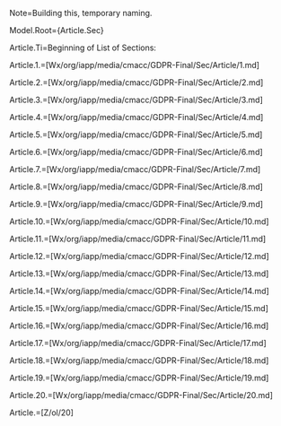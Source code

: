 Note=Building this, temporary naming.

Model.Root={Article.Sec}

Article.Ti=Beginning of List of Sections:

Article.1.=[Wx/org/iapp/media/cmacc/GDPR-Final/Sec/Article/1.md]

Article.2.=[Wx/org/iapp/media/cmacc/GDPR-Final/Sec/Article/2.md]

Article.3.=[Wx/org/iapp/media/cmacc/GDPR-Final/Sec/Article/3.md]

Article.4.=[Wx/org/iapp/media/cmacc/GDPR-Final/Sec/Article/4.md]

Article.5.=[Wx/org/iapp/media/cmacc/GDPR-Final/Sec/Article/5.md]

Article.6.=[Wx/org/iapp/media/cmacc/GDPR-Final/Sec/Article/6.md]

Article.7.=[Wx/org/iapp/media/cmacc/GDPR-Final/Sec/Article/7.md]

Article.8.=[Wx/org/iapp/media/cmacc/GDPR-Final/Sec/Article/8.md]

Article.9.=[Wx/org/iapp/media/cmacc/GDPR-Final/Sec/Article/9.md]

Article.10.=[Wx/org/iapp/media/cmacc/GDPR-Final/Sec/Article/10.md]

Article.11.=[Wx/org/iapp/media/cmacc/GDPR-Final/Sec/Article/11.md]

Article.12.=[Wx/org/iapp/media/cmacc/GDPR-Final/Sec/Article/12.md]

Article.13.=[Wx/org/iapp/media/cmacc/GDPR-Final/Sec/Article/13.md]

Article.14.=[Wx/org/iapp/media/cmacc/GDPR-Final/Sec/Article/14.md]

Article.15.=[Wx/org/iapp/media/cmacc/GDPR-Final/Sec/Article/15.md]

Article.16.=[Wx/org/iapp/media/cmacc/GDPR-Final/Sec/Article/16.md]

Article.17.=[Wx/org/iapp/media/cmacc/GDPR-Final/Sec/Article/17.md]

Article.18.=[Wx/org/iapp/media/cmacc/GDPR-Final/Sec/Article/18.md]

Article.19.=[Wx/org/iapp/media/cmacc/GDPR-Final/Sec/Article/19.md]

Article.20.=[Wx/org/iapp/media/cmacc/GDPR-Final/Sec/Article/20.md]

Article.=[Z/ol/20]